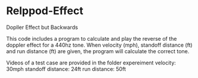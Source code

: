 # Relppod-Effect
Dopller Effect but Backwards

This code includes a program to calculate and play the reverse of the doppler effect for a 440hz tone. When velocity (mph), standoff distance (ft) and run distance (ft) are given, the program will calculate the correct tone.

Videos of a test case are provided in the folder expereiment
velocity: 30mph
standoff distance: 24ft
run distance: 50ft


